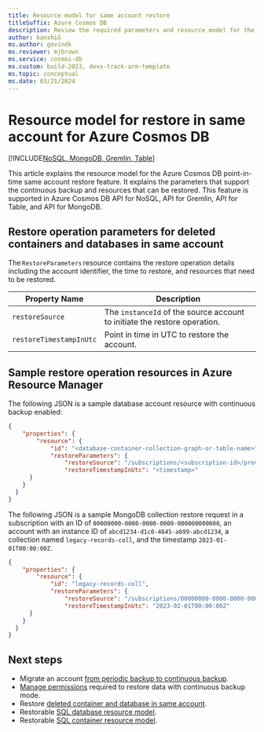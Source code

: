 ```yaml
---
title: Resource model for same account restore  
titleSuffix: Azure Cosmos DB
description: Review the required parameters and resource model for the same account(in-account) point-in-time restore feature of Azure Cosmos DB.
author: kanshiG
ms.author: govindk
ms.reviewer: mjbrown
ms.service: cosmos-db
ms.custom: build-2023, devx-track-arm-template
ms.topic: conceptual
ms.date: 03/21/2024
---
```


# Resource model for restore in same account for Azure Cosmos DB 

[!INCLUDE[NoSQL, MongoDB, Gremlin, Table](includes/appliesto-nosql-mongodb-gremlin-table.md)]

This article explains the resource model for the Azure Cosmos DB point-in-time same account restore feature. It explains the parameters that support the continuous backup and resources that can be restored. This feature is supported in Azure Cosmos DB API for NoSQL, API for Gremlin, API for Table, and API for MongoDB.  

## Restore operation parameters for deleted containers and databases in same account

The `RestoreParameters` resource contains the restore operation details including the account identifier, the time to restore, and resources that need to be restored.

| Property Name | Description  |
| --- | --- |
| `restoreSource` |  The `instanceId` of the source account to initiate the restore operation. |
| `restoreTimestampInUtc` | Point in time in UTC to restore the account. |

## Sample restore operation resources in Azure Resource Manager

The following JSON is a sample database account resource with continuous backup enabled:

```json
{ 
    "properties": { 
        "resource": { 
            "id": "<database-container-collection-graph-or-table-name>", 
            "restoreParameters": { 
                "restoreSource": "/subscriptions/<subscription-id>/providers/Microsoft.DocumentDB/locations/<location>/restorableDatabaseAccounts/<account-instance-id>/", 
                "restoreTimestampInUtc": "<timestamp>"
      }         
    }     
  }
}
```

The following JSON is a sample MongoDB collection restore request in a subscription with an ID of `00000000-0000-0000-0000-000000000000`, an account with an instance ID of `abcd1234-d1c0-4645-a699-abcd1234`, a collection named `legacy-records-coll`, and the timestamp `2023-01-01T00:00:00Z`.

```json
{ 
    "properties": { 
        "resource": { 
            "id": "legacy-records-coll", 
            "restoreParameters": { 
                "restoreSource": "/subscriptions/00000000-0000-0000-0000-000000000000/providers/Microsoft.DocumentDB/locations/westus/restorableDatabaseAccounts/abcd1234-d1c0-4645-a699-abcd1234", 
                "restoreTimestampInUtc": "2023-02-01T00:00:00Z"
      }         
    }     
  }
} 
```


## Next steps

* Migrate an account [from periodic backup to continuous backup](migrate-continuous-backup.md).
* [Manage permissions](continuous-backup-restore-permissions.md) required to restore data with continuous backup mode.
* Restore [deleted container and database in same account](how-to-restore-in-account-continuous-backup.md).
* Restorable [SQL database resource model](continuous-backup-restore-resource-model.md#restorable-sql-database).
* Restorable [SQL container resource model](continuous-backup-restore-resource-model.md#restorable-sql-container).
